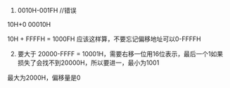 1) 0010H-001FH //错误

10H+0 00010H

10H + FFFFH = 1000FH 应该这样算，不要忘记偏移地址可以0-FFFFH

2) 要大于 20000-FFFF =  10001H，需要右移一位用16位表示，最后一个1如果损失了会找不到20000H，所以要进一，最小为1001

最大为2000H，偏移量是0